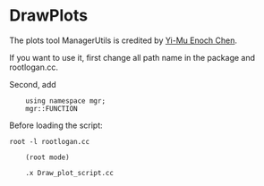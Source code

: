 # DrawPlots
The plots tool ManagerUtils is credited by [Yi-Mu Enoch Chen](https://github.com/yimuchen).

If you want to use it, first change all path name in the package and rootlogan.cc.

Second, add 

		using namespace mgr;
		mgr::FUNCTION

Before loading the script:

   	root -l rootlogan.cc

		(root mode)

		.x Draw_plot_script.cc

